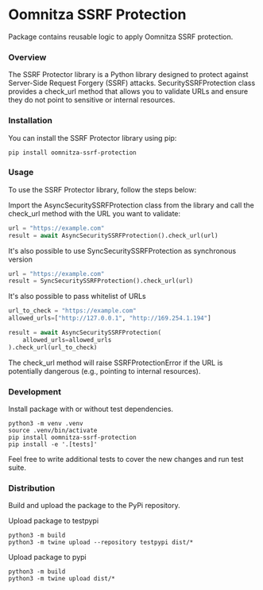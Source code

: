 # Oomnitza SSRF Protection

Package contains reusable logic to apply Oomnitza SSRF protection.

### Overview

The SSRF Protector library is a Python library designed to protect
against Server-Side Request Forgery (SSRF) attacks. 
SecuritySSRFProtection class provides a check_url method that allows you to validate URLs
and ensure they do not point to sensitive or internal resources.

### Installation
You can install the SSRF Protector library using pip:
```
pip install oomnitza-ssrf-protection
```

### Usage
To use the SSRF Protector library, follow the steps below:

Import the AsyncSecuritySSRFProtection class from the library and
call the check_url method with the URL you want to validate:

``` python
url = "https://example.com"
result = await AsyncSecuritySSRFProtection().check_url(url)
```

It's also possible to use SyncSecuritySSRFProtection as synchronous version  

``` python
url = "https://example.com"
result = SyncSecuritySSRFProtection().check_url(url)
```

It's also possible to pass whitelist of URLs

``` python
url_to_check = "https://example.com"
allowed_urls=["http://127.0.0.1", "http://169.254.1.194"]

result = await AsyncSecuritySSRFProtection(
    allowed_urls=allowed_urls
).check_url(url_to_check)
```

The check_url method will raise SSRFProtectionError if the URL is potentially
dangerous (e.g., pointing to internal resources).


### Development

Install package with or without test dependencies.

``` shell
python3 -m venv .venv
source .venv/bin/activate
pip install oomnitza-ssrf-protection
pip install -e '.[tests]'
```

Feel free to write additional tests to cover the new changes and run test
suite.


### Distribution

Build and upload the package to the PyPi repository.

Upload package to testpypi 

```shell
python3 -m build
python3 -m twine upload --repository testpypi dist/*
```

Upload package to pypi 


```shell
python3 -m build
python3 -m twine upload dist/*
```
